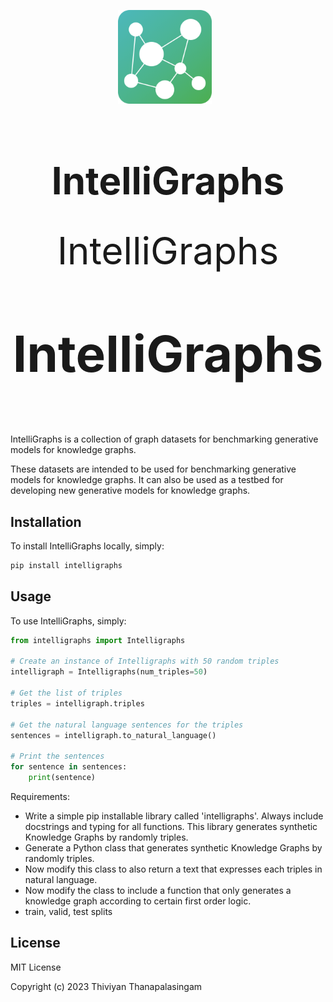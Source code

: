 <p  align="center">
    <img src="images/IntelliGraph-logo.png" width="150px;" style="max-width: 100%;  margin-right:10px;">
<p>
<h1 align="center" dir="auto" style="font-size:60px;">
    IntelliGraphs
</h1>
<p  align="center">
    <span style="font-size: 60px;">IntelliGraphs</span>
<p>
<p align="center" dir="auto" style="
    font-size: 80px;
    font-weight: bold;
">
    <span>IntelliGraphs</span>
</p>


IntelliGraphs is a collection of graph datasets for benchmarking generative models for knowledge graphs.

These datasets are intended to be used for benchmarking generative models for knowledge graphs. 
It can also be used as a testbed for developing new generative models for knowledge graphs.

## Installation

To install IntelliGraphs locally, simply:

```bash
pip install intelligraphs
```

## Usage

To use IntelliGraphs, simply:
```python
from intelligraphs import Intelligraphs

# Create an instance of Intelligraphs with 50 random triples
intelligraph = Intelligraphs(num_triples=50)

# Get the list of triples
triples = intelligraph.triples

# Get the natural language sentences for the triples
sentences = intelligraph.to_natural_language()

# Print the sentences
for sentence in sentences:
    print(sentence)

```

Requirements: 
- Write a simple pip installable library called 'intelligraphs'. Always include docstrings and typing for all functions. This library generates synthetic Knowledge Graphs by randomly triples.
- Generate a Python class that generates synthetic Knowledge Graphs by randomly triples.
- Now modify this class to also return a text that expresses each triples in natural language.
- Now modify the class to include a function that only generates a knowledge graph according to certain first order logic.
- train, valid, test splits

## License
MIT License

Copyright (c) 2023 Thiviyan Thanapalasingam
